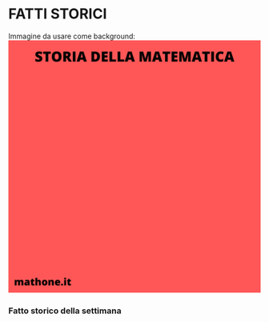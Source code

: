 # FATTI STORICI

Immagine da usare come background:
![Template fatti storici](templateStoria.png)

### Fatto storico della settimana